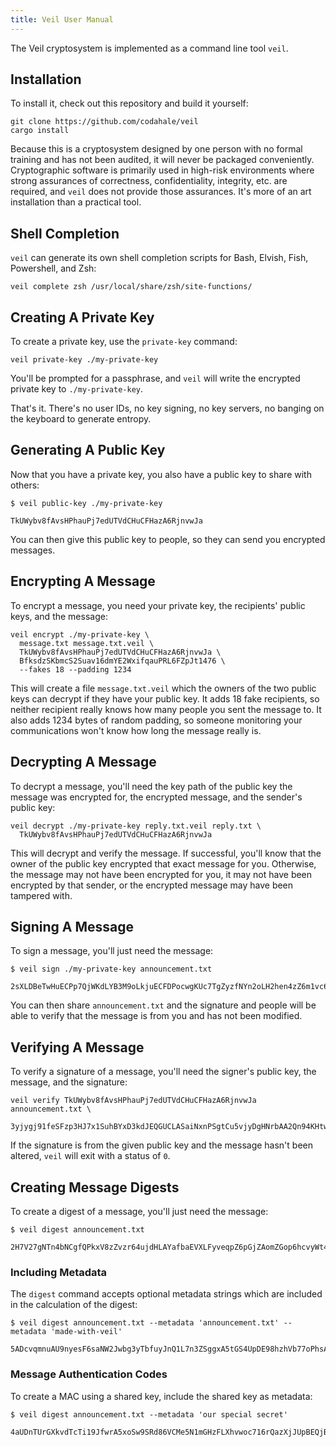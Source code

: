 ```yaml
---
title: Veil User Manual
---
```


The Veil cryptosystem is implemented as a command line tool `veil`.

## Installation

To install it, check out this repository and build it yourself:

```text
git clone https://github.com/codahale/veil
cargo install
```

Because this is a cryptosystem designed by one person with no formal training and has not been audited, it will never be
packaged conveniently. Cryptographic software is primarily used in high-risk environments where strong assurances of
correctness, confidentiality, integrity, etc. are required, and `veil` does not provide those assurances. It's more of
an art installation than a practical tool.

## Shell Completion

`veil` can generate its own shell completion scripts for Bash, Elvish, Fish, Powershell, and Zsh:

```text
veil complete zsh /usr/local/share/zsh/site-functions/
```

## Creating A Private Key

To create a private key, use the `private-key` command:

```text
veil private-key ./my-private-key
```

You'll be prompted for a passphrase, and `veil` will write the encrypted private key to `./my-private-key`.

That's it. There's no user IDs, no key signing, no key servers, no banging on the keyboard to generate entropy.

## Generating A Public Key

Now that you have a private key, you also have a public key to share with others:

```text
$ veil public-key ./my-private-key

TkUWybv8fAvsHPhauPj7edUTVdCHuCFHazA6RjnvwJa
```

You can then give this public key to people, so they can send you encrypted messages.

## Encrypting A Message

To encrypt a message, you need your private key, the recipients' public keys, and the message:

```text
veil encrypt ./my-private-key \
  message.txt message.txt.veil \
  TkUWybv8fAvsHPhauPj7edUTVdCHuCFHazA6RjnvwJa \
  BfksdzSKbmcS2Suav16dmYE2WxifqauPRL6FZpJt1476 \
  --fakes 18 --padding 1234 
```

This will create a file `message.txt.veil` which the owners of the two public keys can decrypt if they have your public
key. It adds 18 fake recipients, so neither recipient really knows how many people you sent the message to. It also adds
1234 bytes of random padding, so someone monitoring your communications won't know how long the message really is.

## Decrypting A Message

To decrypt a message, you'll need the key path of the public key the message was encrypted for, the encrypted message,
and the sender's public key:

```text
veil decrypt ./my-private-key reply.txt.veil reply.txt \
  TkUWybv8fAvsHPhauPj7edUTVdCHuCFHazA6RjnvwJa
```

This will decrypt and verify the message. If successful, you'll know that the owner of the public key encrypted that
exact message for you. Otherwise, the message may not have been encrypted for you, it may not have been encrypted by
that sender, or the encrypted message may have been tampered with.

## Signing A Message

To sign a message, you'll just need the message:

```text
$ veil sign ./my-private-key announcement.txt

2sXLDBeTwHuECPp7QjWKdLYB3M9oLkjuECFDPocwgKUc7TgZyzfNYn2oLH2hen4zZ6m1vc6CwJsSBXiYhaM35udN
```

You can then share `announcement.txt` and the signature and people will be able to verify that the message is from you
and has not been modified.

## Verifying A Message

To verify a signature of a message, you'll need the signer's public key, the message, and the signature:

```text
veil verify TkUWybv8fAvsHPhauPj7edUTVdCHuCFHazA6RjnvwJa announcement.txt \
 3yjygj91feSFzp3HJ7x1SuhBYxD3kdJEQGUCLASaiNxnPSgtCu5vjyDgHNrbAA2Qn94KHtwUesL4mv4MPYXo4kYZ 
```

If the signature is from the given public key and the message hasn't been altered, `veil` will exit with a status of
`0`.

## Creating Message Digests

To create a digest of a message, you'll just need the message:

```text
$ veil digest announcement.txt

2H7V27gNTn4bNCgfQPkxV8zZvzr64ujdHLAYafbaEVXLFyveqpZ6pGjZAomZGop6hcvyWt4QtvYwEhKELHcRVUHf
```

### Including Metadata

The `digest` command accepts optional metadata strings which are included in the calculation of the digest:

```text
$ veil digest announcement.txt --metadata 'announcement.txt' --metadata 'made-with-veil'

5ADcvqmnuAU9nyesF6saNW2Jwbg3yTbfuyJnQ1L7n3ZSggxA5tGS4UpDE98hzhVb77oPhsACeHk8STqdo2T6ZpK
```

### Message Authentication Codes

To create a MAC using a shared key, include the shared key as metadata:

```text
$ veil digest announcement.txt --metadata 'our special secret'

4aUDnTUrGXkvdTcTi19JfwrA5xoSw9SRd86VCMe5N1mGHzFLXhvwoc716rQazXjJUpBEQjBnfqUBHsiRMBiyX1M1
```
